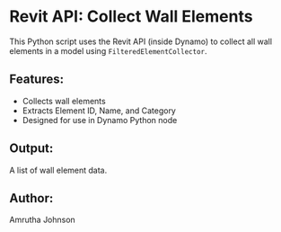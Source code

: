 # Revit API: Collect Wall Elements

This Python script uses the Revit API (inside Dynamo) to collect all wall elements in a model using `FilteredElementCollector`.

## Features:
- Collects wall elements
- Extracts Element ID, Name, and Category
- Designed for use in Dynamo Python node

## Output:
A list of wall element data.

## Author:
Amrutha Johnson
